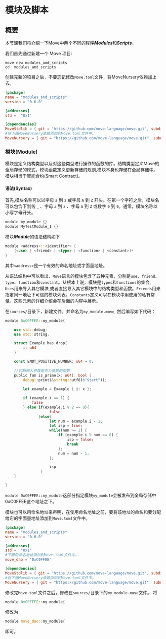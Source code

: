 # 模块及脚本

## 概要

本节课我们将介绍一下Move中两个不同的程序***Modules***和***Scripts***。

我们首先通过新建一个 Move 项目:
```shell
move new modules_and_scripts
cd  modules_and_scripts
```
创建完新的项目之后，不要忘记修改`Move.toml`文件，将MoveNursery依赖加上去。
```toml
[package]
name = "modules_and_scripts"
version = "0.0.0"

[addresses]
std =  "0x1"

[dependencies]
MoveStdlib = { git = "https://github.com/move-language/move.git", subdir = "language/move-stdlib", rev = "main" }
#将下面MoveNursery依赖添加到Move.toml文件中。
MoveNursery = { git = "https://github.com/move-language/move.git", subdir = "language/move-stdlib/nursery", rev = "main" }
```

### 模块(Module)

模块是定义结构类型以及对这些类型进行操作的函数的库。结构类型定义Move的全局存储的模式，模块函数定义更新存储的规则,模块本身也存储在全局存储中。模块相当于智能合约(Smart Contract)。

#### 语法(Syntax)

首先,模块名称可以以字母 `a` 到 `z` 或字母 `A` 到 `Z` 开头。在第一个字符之后，模块名可以包含下划线 `_` 、字母 `a` 到 `z` 、字母 `A` 到 `Z` 或数字 `0` 到 `9`。通常，模块名称以小写字母开头。

```rust
module my_module {}
module MyTestModule_1 {}
```

模块***Module***的语法结构如下

```rust
module <address>::<identifier> {
    (<use> | <friend> | <type> | <function> | <constant>)*
}
```
其中`<address>`是一个有效的命名地址或字面量地址。

从语法结构中可以看出，`Move`语言的模块包含了五种元素，分别是`use`、`friend`、`type`、`function`和`constant`。从根本上说，模块是`types`和`functions`的集合, `Uses`用来导入其它模块,或者直接导入其它模块中的结构类型和函数。`Friends`用来指定同一地址下可信的模块列表。`Constants`定义可以在模块中用使用的私有常量。这些元素的详细介绍会在后面的内容中展示。

在`sources/`目录下，新建文件，并命名为`my_module.move`, 然后编写如下代码：

```rust
module 0xC0FFEE::my_module{

    use std::debug;
    use std::string;

    struct Example has drop{
        i: u64
    }

    const ENOT_POSITIVE_NUMBER: u64 = 0;
    
    //判断输入参数是否为质数的函数
    public fun is_prime(x: u64): bool {
        debug::print(&string::utf8(b"Start"));
        
        let example = Example { i: x };

        if (example.i == 1) {
            false
        } else if(example.i % 2 == 0){
                    false
               }else{
                    let num = example.i - 1;
                    let isp = true;
                    while(num >= 2) {
                        if (example.i % num == 0) {
                            isp = false;
                            break
                        };
                        num = num - 1;
                    };

                    isp
                }
    }

}
```

`module 0xC0FFEE::my_module`这部分指定模块`my_module`会被发布到全局存储中0xC0FFEE这个地址之下。

模块也可以用命名地址来声明，在使用命名地址之前，要将该地址的命名和要分配给它的字面量地址添加到`Move.toml`文件中。

```toml
[package]
name = "modules_and_scripts"
version = "0.0.0"

[addresses]
std =  "0x1"
#下面的命名地址添加到Move.toml文件中。
move_dao = "0xC0FFEE"

[dependencies]
MoveStdlib = { git = "https://github.com/move-language/move.git", subdir = "language/move-stdlib", rev = "main" }
#将下面MoveNursery依赖添加到Move.toml文件中。
MoveNursery = { git = "https://github.com/move-language/move.git", subdir = "language/move-stdlib/nursery", rev = "main" }
```

修改完`Move.toml`文件之后，修改在`sources/`目录下的`my_module.move`文件。
将

```rust
module 0xC0FFEE::my_module{
```

修改为

```rust
module move_dao::my_module{
```

即可。